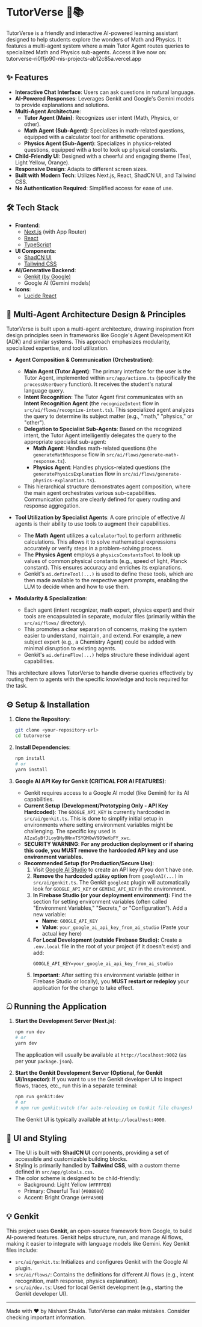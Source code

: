 
# TutorVerse 🚀📚

TutorVerse is a friendly and interactive AI-powered learning assistant designed to help students explore the wonders of Math and Physics. It features a multi-agent system where a main Tutor Agent routes queries to specialized Math and Physics sub-agents.
Access it live now on: tutorverse-ri0ffjo90-nis-projects-ab12c85a.vercel.app
## ✨ Features

*   **Interactive Chat Interface**: Users can ask questions in natural language.
*   **AI-Powered Responses**: Leverages Genkit and Google's Gemini models to provide explanations and solutions.
*   **Multi-Agent Architecture**:
    *   **Tutor Agent (Main)**: Recognizes user intent (Math, Physics, or other).
    *   **Math Agent (Sub-Agent)**: Specializes in math-related questions, equipped with a calculator tool for arithmetic operations.
    *   **Physics Agent (Sub-Agent)**: Specializes in physics-related questions, equipped with a tool to look up physical constants.
*   **Child-Friendly UI**: Designed with a cheerful and engaging theme (Teal, Light Yellow, Orange).
*   **Responsive Design**: Adapts to different screen sizes.
*   **Built with Modern Tech**: Utilizes Next.js, React, ShadCN UI, and Tailwind CSS.
*   **No Authentication Required**: Simplified access for ease of use.

## 🛠️ Tech Stack

*   **Frontend**:
    *   [Next.js](https://nextjs.org/) (with App Router)
    *   [React](https://reactjs.org/)
    *   [TypeScript](https://www.typescriptlang.org/)
*   **UI Components**:
    *   [ShadCN UI](https://ui.shadcn.com/)
    *   [Tailwind CSS](https://tailwindcss.com/)
*   **AI/Generative Backend**:
    *   [Genkit (by Google)](https://firebase.google.com/docs/genkit)
    *   Google AI (Gemini models)
*   **Icons**:
    *   [Lucide React](https://lucide.dev/)

## 🧠 Multi-Agent Architecture Design & Principles

TutorVerse is built upon a multi-agent architecture, drawing inspiration from design principles seen in frameworks like Google's Agent Development Kit (ADK) and similar systems. This approach emphasizes modularity, specialized expertise, and tool utilization.

*   **Agent Composition & Communication (Orchestration)**:
    *   **Main Agent (Tutor Agent)**: The primary interface for the user is the Tutor Agent, implemented within `src/app/actions.ts` (specifically the `processUserQuery` function). It receives the student's natural language query.
    *   **Intent Recognition**: The Tutor Agent first communicates with an **Intent Recognition Agent** (the `recognizeIntent` flow in `src/ai/flows/recognize-intent.ts`). This specialized agent analyzes the query to determine its subject matter (e.g., "math," "physics," or "other").
    *   **Delegation to Specialist Sub-Agents**: Based on the recognized intent, the Tutor Agent intelligently delegates the query to the appropriate specialist sub-agent:
        *   **Math Agent**: Handles math-related questions (the `generateMathResponse` flow in `src/ai/flows/generate-math-response.ts`).
        *   **Physics Agent**: Handles physics-related questions (the `generatePhysicsExplanation` flow in `src/ai/flows/generate-physics-explanation.ts`).
    *   This hierarchical structure demonstrates agent composition, where the main agent orchestrates various sub-capabilities. Communication paths are clearly defined for query routing and response aggregation.

*   **Tool Utilization by Specialist Agents**:
    A core principle of effective AI agents is their ability to use tools to augment their capabilities.
    *   The **Math Agent** utilizes a `calculatorTool` to perform arithmetic calculations. This allows it to solve mathematical expressions accurately or verify steps in a problem-solving process.
    *   The **Physics Agent** employs a `physicsConstantsTool` to look up values of common physical constants (e.g., speed of light, Planck constant). This ensures accuracy and enriches its explanations.
    *   Genkit's `ai.defineTool(...)` is used to define these tools, which are then made available to the respective agent prompts, enabling the LLM to decide when and how to use them.

*   **Modularity & Specialization**:
    *   Each agent (intent recognizer, math expert, physics expert) and their tools are encapsulated in separate, modular files (primarily within the `src/ai/flows/` directory).
    *   This promotes a clear separation of concerns, making the system easier to understand, maintain, and extend. For example, a new subject expert (e.g., a Chemistry Agent) could be added with minimal disruption to existing agents.
    *   Genkit's `ai.defineFlow(...)` helps structure these individual agent capabilities.

This architecture allows TutorVerse to handle diverse queries effectively by routing them to agents with the specific knowledge and tools required for the task.

## ⚙️ Setup & Installation

1.  **Clone the Repository**:
    ```bash
    git clone <your-repository-url>
    cd tutorverse
    ```

2.  **Install Dependencies**:
    ```bash
    npm install
    # or
    yarn install
    ```

3.  **Google AI API Key for Genkit (CRITICAL FOR AI FEATURES)**:
    *   Genkit requires access to a Google AI model (like Gemini) for its AI capabilities.
    *   **Current Setup (Development/Prototyping Only - API Key Hardcoded)**: The `GOOGLE_API_KEY` is currently hardcoded in `src/ai/genkit.ts`. This is done to simplify initial setup in environments where setting environment variables might be challenging. The specific key used is `AIzaSyBfJLoyQHy0NnxTSYQMOwV9D9eKbFY_xwc`.
    *   **SECURITY WARNING**: **For any production deployment or if sharing this code, you MUST remove the hardcoded API key and use environment variables.**
    *   **Recommended Setup (for Production/Secure Use)**:
        1.  Visit [Google AI Studio](https://aistudio.google.com/app/apikey) to create an API key if you don't have one.
        2.  **Remove the hardcoded `apiKey` option** from `googleAI(...)` in `src/ai/genkit.ts`. The Genkit `googleAI` plugin will automatically look for `GOOGLE_API_KEY` or `GEMINI_API_KEY` in the environment.
        3.  **In Firebase Studio (or your deployment environment):** Find the section for setting environment variables (often called "Environment Variables," "Secrets," or "Configuration"). Add a new variable:
            *   **Name**: `GOOGLE_API_KEY`
            *   **Value**: `your_google_ai_api_key_from_ai_studio` (Paste your actual key here)
        4.  **For Local Development (outside Firebase Studio):** Create a `.env.local` file in the root of your project (if it doesn't exist) and add:
            ```env
            GOOGLE_API_KEY=your_google_ai_api_key_from_ai_studio
            ```
        5.  **Important**: After setting this environment variable (either in Firebase Studio or locally), you **MUST restart or redeploy** your application for the change to take effect.

## ධ Running the Application

1.  **Start the Development Server (Next.js)**:
    ```bash
    npm run dev
    # or
    yarn dev
    ```
    The application will usually be available at `http://localhost:9002` (as per your `package.json`).

2.  **Start the Genkit Development Server (Optional, for Genkit UI/Inspector)**:
    If you want to use the Genkit developer UI to inspect flows, traces, etc., run this in a separate terminal:
    ```bash
    npm run genkit:dev
    # or
    # npm run genkit:watch (for auto-reloading on Genkit file changes)
    ```
    The Genkit UI is typically available at `http://localhost:4000`.

## 🎨 UI and Styling

*   The UI is built with **ShadCN UI** components, providing a set of accessible and customizable building blocks.
*   Styling is primarily handled by **Tailwind CSS**, with a custom theme defined in `src/app/globals.css`.
*   The color scheme is designed to be child-friendly:
    *   Background: Light Yellow (`#FFFFE0`)
    *   Primary: Cheerful Teal (`#008080`)
    *   Accent: Bright Orange (`#FFA500`)

## 💡 Genkit

This project uses **Genkit**, an open-source framework from Google, to build AI-powered features. Genkit helps structure, run, and manage AI flows, making it easier to integrate with language models like Gemini. Key Genkit files include:

*   `src/ai/genkit.ts`: Initializes and configures Genkit with the Google AI plugin.
*   `src/ai/flows/`: Contains the definitions for different AI flows (e.g., intent recognition, math response, physics explanation).
*   `src/ai/dev.ts`: Used for local Genkit development (e.g., starting the Genkit developer UI).

---

Made with ❤️ by Nishant Shukla.
TutorVerse can make mistakes. Consider checking important information.

